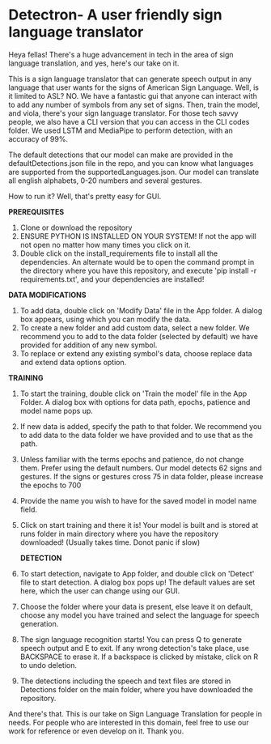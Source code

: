 # Detectron- A user friendly sign language translator

Heya fellas! 
There's a huge advancement in tech in the area of sign language translation, and yes, here's our take on it. 

This is a sign language translator that can generate speech output in any language that user wants for the signs of American Sign Language. Well, is it limited to ASL? NO. We have a fantastic gui that anyone can interact with to add any number of symbols from any set of signs. Then, train the model, and viola, there's your sign language translator.
For those tech savvy people, we also have a CLI version that you can access in the CLI codes folder. We used LSTM and MediaPipe to perform detection, with an accuracy of 99%.

The default detections that our model can make are provided in the defaultDetections.json file in the repo, and you can know what languages are supported from the supportedLanguages.json.
Our model can translate all english alphabets, 0-20 numbers and several gestures.

How to run it? Well, that's pretty easy for GUI.

  **PREREQUISITES**
1. Clone or download the repository
2. ENSURE PYTHON IS INSTALLED ON YOUR SYSTEM! If not the app will not open no matter how many times you click on it.
3. Double click on the install_requirements file to install all the dependencies. An alternate would be to open the command prompt in the directory where you have this repository, and execute 'pip install -r requirements.txt', and your dependencies are installed!
   
  **DATA MODIFICATIONS**
1.  To add data, double click on 'Modify Data' file in the App folder. A dialog box appears, using which you can modify the data.
2.  To create a new folder and add custom data, select a new folder. We recommend you to add to the data folder (selected by default) we have provided for addition of any new symbol.
3.  To replace or extend any existing symbol's data, choose replace data and extend data options option.

  **TRAINING**
1. To start the training, double click on 'Train the model' file in the App Folder. A dialog box with options for data path, epochs, patience and model name pops up.
2. If new data is added, specify the path to that folder. We recommend you to add data to the data folder we have provided and to use that as the path.
3. Unless familiar with the terms epochs and patience, do not change them. Prefer using the default numbers. Our model detects 62 signs and gestures. If the signs or gestures cross 75 in data folder, please increase the epochs to 700
4. Provide the name you wish to have for the saved model in model name field.
5. Click on start training and there it is! Your model is built and is stored at runs folder in main directory where you have the repository downloaded! (Usually takes time. Donot panic if slow)
    

   **DETECTION** 
1. To start detection, navigate to App folder, and double click on 'Detect' file to start detection. A dialog box pops up! The default values are set here, which the user can change using our GUI.
2. Choose the folder where your data is present, else leave it on default, choose any model you have trained and select the language for speech generation.
3. The sign language recognition starts! You can press Q to generate speech output and E to exit. If any wrong detection's take place, use BACKSPACE to erase it. If a backspace is clicked by mistake, click on R to undo deletion.
4. The detections including the speech and text files are stored in Detections folder on the main folder, where you have downloaded the repository.

And there's that. This is our take on Sign Language Translation for people in needs. For people who are interested in this domain, feel free to use our work for reference or even develop on it. Thank you.
